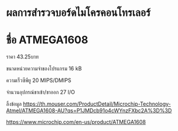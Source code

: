 # ผลการสำรวจบอร์ดไมโครคอนโทรเลอร์

# ชื่อ ATMEGA1608

ราคา 43.25บาท

ขนาดหน่วยความจำของโปรแกรม 16 kB

ความเร็วซีพียู 20 MIPS/DMIPS

จำนวนอุปกรณ์ขาเข้า/ขาออก	27 I/O

ลิ้งข้อมูล https://th.mouser.com/ProductDetail/Microchip-Technology-Atmel/ATMEGA1608-AU?qs=P1JMDcb91o4cWYnzFXbc2A%3D%3D

https://www.microchip.com/en-us/product/ATMEGA1608

# 
